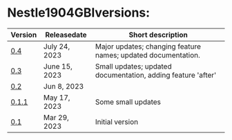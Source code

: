 # Nestle1904GBIversions:

Version | Releasedate | Short description 
--- | --- | ---
[0.4](https://github.com/tonyjurg/Nestle1904GBI/blob/main/resources/converter/CreateTFfromGBI(v0_4).ipynb) | July 24, 2023 | Major updates; changing feature names; updated documentation.
[0.3](https://github.com/tonyjurg/Nestle1904GBI/blob/main/resources/converter/CreateTFfromGBI(v0_3).ipynb) | June 15, 2023 | Small updates; updated documentation, adding feature 'after'
[0.2](https://github.com/tonyjurg/Nestle1904GBI/blob/main/resources/converter/CreateTFfromGBI(0_2).ipynb) | Jun 8, 2023 | 
[0.1.1](https://github.com/tonyjurg/Nestle1904GBI/blob/v0.1.1/resources/converter/CreateTFfromXML.ipynb) | May 17, 2023 | Some small updates
[0.1](https://github.com/tonyjurg/Nestle1904GBI/blob/v0.1/resources/converter/CreateTFfromXML.ipynb) | Mar 29, 2023 | Initial version
